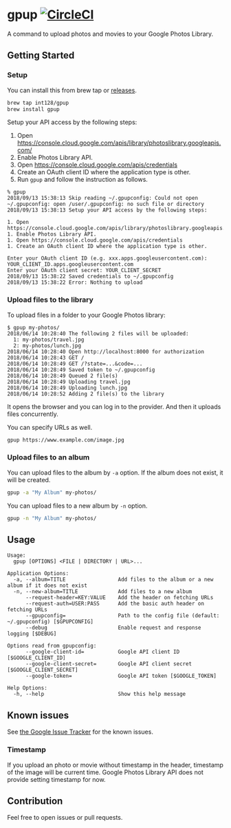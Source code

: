 # gpup [![CircleCI](https://circleci.com/gh/int128/gpup.svg?style=shield)](https://circleci.com/gh/int128/gpup)

A command to upload photos and movies to your Google Photos Library.


## Getting Started

### Setup

You can install this from brew tap or [releases](https://github.com/int128/gpup/releases).

```sh
brew tap int128/gpup
brew install gpup
```

Setup your API access by the following steps:

1. Open https://console.cloud.google.com/apis/library/photoslibrary.googleapis.com/
1. Enable Photos Library API.
1. Open https://console.cloud.google.com/apis/credentials
1. Create an OAuth client ID where the application type is other.
1. Run `gpup` and follow the instruction as follows.

```
% gpup
2018/09/13 15:38:13 Skip reading ~/.gpupconfig: Could not open ~/.gpupconfig: open /user/.gpupconfig: no such file or directory
2018/09/13 15:38:13 Setup your API access by the following steps:

1. Open https://console.cloud.google.com/apis/library/photoslibrary.googleapis.com/
1. Enable Photos Library API.
1. Open https://console.cloud.google.com/apis/credentials
1. Create an OAuth client ID where the application type is other.

Enter your OAuth client ID (e.g. xxx.apps.googleusercontent.com): YOUR_CLIENT_ID.apps.googleusercontent.com
Enter your OAuth client secret: YOUR_CLIENT_SECRET
2018/09/13 15:38:22 Saved credentials to ~/.gpupconfig
2018/09/13 15:38:22 Error: Nothing to upload
```

### Upload files to the library

To upload files in a folder to your Google Photos library:

```
$ gpup my-photos/
2018/06/14 10:28:40 The following 2 files will be uploaded:
  1: my-photos/travel.jpg
  2: my-photos/lunch.jpg
2018/06/14 10:28:40 Open http://localhost:8000 for authorization
2018/06/14 10:28:43 GET /
2018/06/14 10:28:49 GET /?state=...&code=...
2018/06/14 10:28:49 Saved token to ~/.gpupconfig
2018/06/14 10:28:49 Queued 2 file(s)
2018/06/14 10:28:49 Uploading travel.jpg
2018/06/14 10:28:49 Uploading lunch.jpg
2018/06/14 10:28:52 Adding 2 file(s) to the library
```

It opens the browser and you can log in to the provider.
And then it uploads files concurrently.

You can specify URLs as well.

```sh
gpup https://www.example.com/image.jpg
```

### Upload files to an album

You can upload files to the album by `-a` option.
If the album does not exist, it will be created.

```sh
gpup -a "My Album" my-photos/
```

You can upload files to a new album by `-n` option.

```sh
gpup -n "My Album" my-photos/
```


## Usage

```
Usage:
  gpup [OPTIONS] <FILE | DIRECTORY | URL>...

Application Options:
  -a, --album=TITLE                 Add files to the album or a new album if it does not exist
  -n, --new-album=TITLE             Add files to a new album
      --request-header=KEY:VALUE    Add the header on fetching URLs
      --request-auth=USER:PASS      Add the basic auth header on fetching URLs
      --gpupconfig=                 Path to the config file (default: ~/.gpupconfig) [$GPUPCONFIG]
      --debug                       Enable request and response logging [$DEBUG]

Options read from gpupconfig:
      --google-client-id=           Google API client ID [$GOOGLE_CLIENT_ID]
      --google-client-secret=       Google API client secret [$GOOGLE_CLIENT_SECRET]
      --google-token=               Google API token [$GOOGLE_TOKEN]

Help Options:
  -h, --help                        Show this help message
```


## Known issues

See [the Google Issue Tracker](https://issuetracker.google.com/issues?q=componentid:385336%20status:open) for the known issues.

### Timestamp

If you upload an photo or movie without timestamp in the header, timestamp of the image will be current time.
Google Photos Library API does not provide setting timestamp for now.


## Contribution

Feel free to open issues or pull requests.
